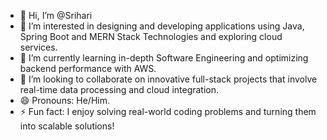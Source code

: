 - 👋 Hi, I’m @Srihari
- 👀 I’m interested in designing and developing applications using Java, Spring Boot and  MERN Stack Technologies and exploring cloud services.
- 🌱 I’m currently learning in-depth Software Engineering and optimizing backend performance with AWS.
- 💞️ I’m looking to collaborate on innovative full-stack projects that involve real-time data processing and cloud integration.
- 😄 Pronouns: He/Him.
- ⚡ Fun fact: I enjoy solving real-world coding problems and turning them into scalable solutions!

<!---
Srihari2990/Srihari2990 is a ✨ special ✨ repository because its `README.md` (this file) appears on your GitHub profile.
You can click the Preview link to take a look at your changes.
--->
